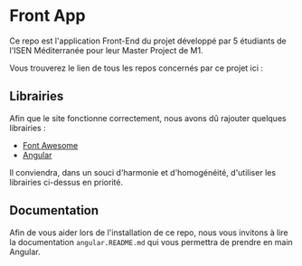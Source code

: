 # Front App
Ce repo est l'application Front-End du projet développé par 5 étudiants de l'ISEN Méditerranée pour leur Master Project de M1.

Vous trouverez le lien de tous les repos concernés par ce projet ici :

## Librairies
Afin que le site fonctionne correctement, nous avons dû rajouter quelques librairies :
- [Font Awesome](https://fontawesome.com/)
- [Angular](https://angular.io/)

Il conviendra, dans un souci d'harmonie et d'homogénéité, d'utiliser les librairies ci-dessus en priorité.

## Documentation
Afin de vous aider lors de l'installation de ce repo, nous vous invitons à lire la documentation `angular.README.md` qui vous permettra de prendre en main Angular.
